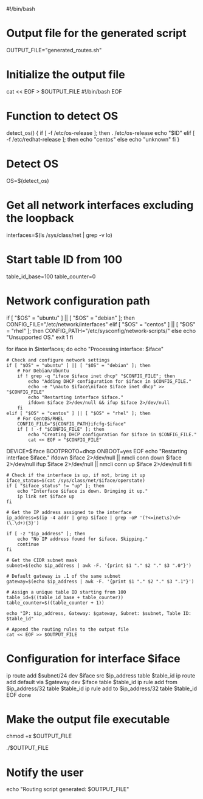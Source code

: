 #!/bin/bash

# Output file for the generated script
OUTPUT_FILE="generated_routes.sh"

# Initialize the output file
cat << EOF > $OUTPUT_FILE
#!/bin/bash
EOF

# Function to detect OS
detect_os() {
    if [ -f /etc/os-release ]; then
        . /etc/os-release
        echo "$ID"
    elif [ -f /etc/redhat-release ]; then
        echo "centos"
    else
        echo "unknown"
    fi
}

# Detect OS
OS=$(detect_os)

# Get all network interfaces excluding the loopback
interfaces=$(ls /sys/class/net | grep -v lo)

# Start table ID from 100
table_id_base=100
table_counter=0

# Network configuration path
if [ "$OS" = "ubuntu" ] || [ "$OS" = "debian" ]; then
    CONFIG_FILE="/etc/network/interfaces"
elif [ "$OS" = "centos" ] || [ "$OS" = "rhel" ]; then
    CONFIG_PATH="/etc/sysconfig/network-scripts/"
else
    echo "Unsupported OS."
    exit 1
fi

for iface in $interfaces; do
    echo "Processing interface: $iface"

    # Check and configure network settings
    if [ "$OS" = "ubuntu" ] || [ "$OS" = "debian" ]; then
        # For Debian/Ubuntu
        if ! grep -q "iface $iface inet dhcp" "$CONFIG_FILE"; then
            echo "Adding DHCP configuration for $iface in $CONFIG_FILE."
            echo -e "\nauto $iface\niface $iface inet dhcp" >> "$CONFIG_FILE"
            echo "Restarting interface $iface."
            ifdown $iface 2>/dev/null && ifup $iface 2>/dev/null
        fi
    elif [ "$OS" = "centos" ] || [ "$OS" = "rhel" ]; then
        # For CentOS/RHEL
        CONFIG_FILE="${CONFIG_PATH}ifcfg-$iface"
        if [ ! -f "$CONFIG_FILE" ]; then
            echo "Creating DHCP configuration for $iface in $CONFIG_FILE."
            cat << EOF > "$CONFIG_FILE"
DEVICE=$iface
BOOTPROTO=dhcp
ONBOOT=yes
EOF
            echo "Restarting interface $iface."
            ifdown $iface 2>/dev/null || nmcli conn down $iface 2>/dev/null
            ifup $iface 2>/dev/null || nmcli conn up $iface 2>/dev/null
        fi
    fi

    # Check if the interface is up, if not, bring it up
    iface_status=$(cat /sys/class/net/$iface/operstate)
    if [ "$iface_status" != "up" ]; then
        echo "Interface $iface is down. Bringing it up."
        ip link set $iface up
    fi

    # Get the IP address assigned to the interface
    ip_address=$(ip -4 addr | grep $iface | grep -oP '(?<=inet\s)\d+(\.\d+){3}')

    if [ -z "$ip_address" ]; then
        echo "No IP address found for $iface. Skipping."
        continue
    fi

    # Get the CIDR subnet mask
    subnet=$(echo $ip_address | awk -F. '{print $1 "." $2 "." $3 ".0"}')

    # Default gateway is .1 of the same subnet
    gateway=$(echo $ip_address | awk -F. '{print $1 "." $2 "." $3 ".1"}')

    # Assign a unique table ID starting from 100
    table_id=$((table_id_base + table_counter))
    table_counter=$((table_counter + 1))

    echo "IP: $ip_address, Gateway: $gateway, Subnet: $subnet, Table ID: $table_id"

    # Append the routing rules to the output file
    cat << EOF >> $OUTPUT_FILE
# Configuration for interface $iface
ip route add $subnet/24 dev $iface src $ip_address table $table_id
ip route add default via $gateway dev $iface table $table_id
ip rule add from $ip_address/32 table $table_id
ip rule add to $ip_address/32 table $table_id
EOF
done

# Make the output file executable
chmod +x $OUTPUT_FILE

./$OUTPUT_FILE
# Notify the user
echo "Routing script generated: $OUTPUT_FILE"
